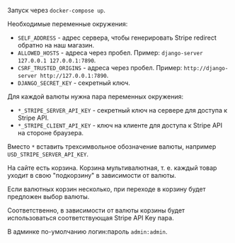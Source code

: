 Запуск через `docker-compose up`.

Необходимые переменные окружения:

- `SELF_ADDRESS` - адрес сервера, чтобы генерировать Stripe redirect обратно на наш магазин.
- `ALLOWED_HOSTS` - адреса через пробел. Пример: `django-server 127.0.0.1 127.0.0.1:7890`.
- `CSRF_TRUSTED_ORIGINS` - адреса через пробел. Пример: `http://django-server http://127.0.0.1:7890`.
- `DJANGO_SECRET_KEY` - секретный ключ.

Для каждой валюты нужна пара переменных окружения:
- `*_STRIPE_SERVER_API_KEY` - секретный ключ на сервере для доступа к Stripe API.
- `*_STRIPE_CLIENT_API_KEY` - ключ на клиенте для доступа к Stripe API на стороне браузера.

Вместо `*` вставить трехсимвольное обозначение валюты, например `USD_STRIPE_SERVER_API_KEY`.

На сайте есть корзина. Корзина мультивалютная, т. е. каждый товар уходит в свою "подкорзину" в зависимости от валюты.

Если валютных корзин несколько, при переходе в корзину будет предложен выбор валюты.

Соответственно, в зависимости от валюты корзины будет использоваться соответствующая Stripe API Key пара.

В админке по-умолчанию логин:пароль `admin:admin`.